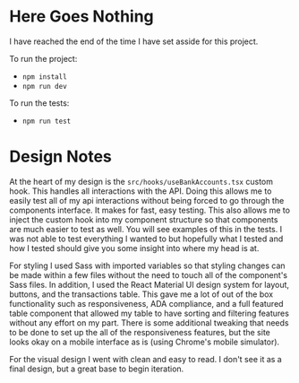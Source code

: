 # Here Goes Nothing

I have reached the end of the time I have set asside for this project.

To run the project:
* `npm install`
* `npm run dev`

To run the tests:
* `npm run test`

# Design Notes
At the heart of my design is the `src/hooks/useBankAccounts.tsx` custom hook. This handles all interactions with the API. Doing this allows me to easily test all of my api interactions without being forced to go through the components interface. It makes for fast, easy testing. This also allows me to inject the custom hook into my component structure so that components are much easier to test as well. You will see examples of this in the tests. I was not able to test everything I wanted to but hopefully what I tested and how I tested should give you some insight into where my head is at.

For styling I used Sass with imported variables so that styling changes can be made within a few files without the need to touch all of the component's Sass files. In addition, I used the React Material UI design system for layout, buttons, and the transactions table. This gave me a lot of out of the box functionality such as responsiveness, ADA compliance, and a full featured table component that allowed my table to have sorting and filtering features without any effort on my part. There is some additional tweaking that needs to be done to set up the all of the responsiveness features, but the site looks okay on a mobile interface as is (using Chrome's mobile simulator).

For the visual design I went with clean and easy to read. I don't see it as a final design, but a great base to begin iteration.
